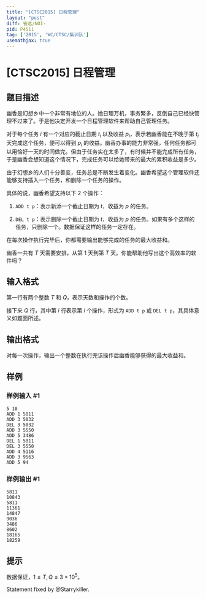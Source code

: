 ```yaml
---
title: "[CTSC2015] 日程管理"
layout: "post"
diff: 省选/NOI-
pid: P4511
tag: ['2015', 'WC/CTSC/集训队']
usemathjax: true
---
```


# [CTSC2015] 日程管理
## 题目描述

幽香是幻想乡中一个非常有地位的人。她日理万机，事务繁多，反倒自己已经快管理不过来了。于是他决定开发一个日程管理软件来帮助自己管理任务。 

对于每个任务 $i$ 有一个对应的截止日期 $t_i$ 以及收益 $p_i$，表示若幽香能在不晚于第 $t_i$ 天完成这个任务，便可以得到 $p_i$ 的收益。幽香办事的能力非常强，任何任务都可以用恰好一天的时间做完。但由于任务实在太多了，有时候并不能完成所有任务，于是幽香会想知道这个情况下，完成任务可以给她带来的最大的累积收益是多少。
 
由于幻想乡的人们十分善变，任务总是不断发生着变化。幽香希望这个管理软件还能够支持插入一个任务，和删除一个任务的操作。 

具体的说，幽香希望支持以下 $2$ 个操作： 

1. `ADD t p`：表示新添一个截止日期为 $t$，收益为 $p$ 的任务。 

2. `DEL t p`：表示删除一个截止日期为 $t$，收益为 $p$ 的任务。如果有多个这样的任务，只删除一个。数据保证这样的任务一定存在。 

在每次操作执行完毕后，你都需要输出能够完成的任务的最大收益和。 

幽香一共有 $T$ 天需要安排，从第 $1$ 天到第 $T$ 天。你能帮助他写出这个高效率的软件吗？
## 输入格式

第一行有两个整数 $T$ 和 $Q$，表示天数和操作的个数。 

接下来 $Q$ 行，其中第 $i$ 行表示第 $i$ 个操作，形式为 `ADD t p` 或 `DEL t p`，其具体意义如题面所述。
## 输出格式

对每一次操作，输出一个整数在执行完该操作后幽香能够获得的最大收益和。
## 样例

### 样例输入 #1
```
5 10
ADD 1 5811
ADD 3 5032
DEL 3 5032
ADD 3 5550
ADD 5 3486
DEL 1 5811
DEL 3 5550
ADD 4 5116
ADD 3 9563
ADD 5 94
```
### 样例输出 #1
```
5811
10843
5811
11361
14847
9036
3486
8602
18165
18259
```
## 提示

数据保证，$1\le T,Q\le 3\times 10^5$。

$\text{Statement fixed by @Starrykiller.}$
